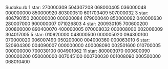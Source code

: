 Sudoku.rb
1 star:
270000309
504307208
068000405
036000048
000000000
850000920
803000510
601703409
507000032
3 star:
406790150
200000000
000200084
079000040
850000092
040000630
280007000
900000007
071026803
4 star:
200930105
700600200
000800000
890400070
400000005
070008032
000008000
002006009
304017005
5 star:
010920000
048000500
000005020
094300100
070000020
006007490
050200000
004000360
000063010
6 star:
520604300
004090007
000000000
400008090
002501600
010700005
000000000
700030100
004901062
11 star:
800003070
000600090
000000200
050000000
007045100
000700030
001008090
000500000
068010400
